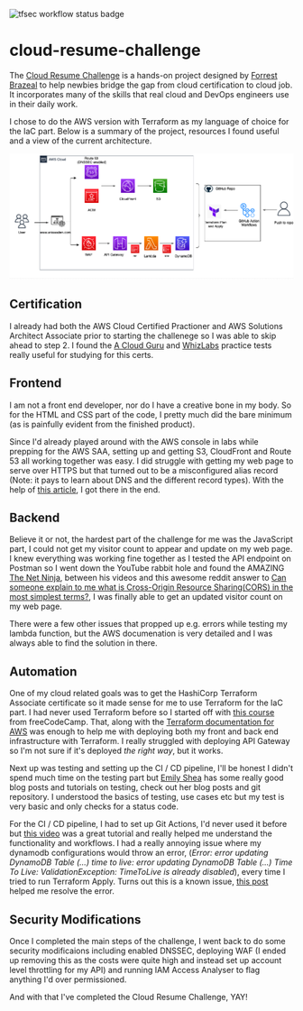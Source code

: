 ![tfsec workflow status badge](https://github.com/anisaaden/cloud-resume-challenge/actions/workflows/tfsec.yml/badge.svg)

# cloud-resume-challenge

The [Cloud Resume Challenge](https://cloudresumechallenge.dev/docs/the-challenge/aws/) is a hands-on project designed by [Forrest Brazeal](https://twitter.com/forrestbrazeal) to help newbies bridge the gap from cloud certification to cloud job. It incorporates many of the skills that real cloud and DevOps engineers use in their daily work.

I chose to do the AWS version with Terraform as my language of choice for the IaC part. Below is a summary of the project, resources I found useful and a view of the current architecture. 

![CRC architecture](CRC_architecture_v2.jpeg)

## Certification 
I already had both the AWS Cloud Certified Practioner and AWS Solutions Architect Associate prior to starting the challenege so I was able to skip ahead to step 2. I found the [A Cloud Guru](https://acloudguru.com) and [WhizLabs](https://www.whizlabs.com) practice tests really useful for studying for this certs.

## Frontend 

I am not a front end developer, nor do I have a creative bone in my body. So for the HTML and CSS part of the code, I pretty much did the bare minimum (as is painfully evident from the finished product). 

Since I'd already played around with the AWS console in labs while prepping for the AWS SAA, setting up and getting S3, CloudFront and Route 53 all working together was easy. I did struggle with getting my web page to serve over HTTPS but that turned out to be a misconfigured alias record (Note: it pays to learn about DNS and the different record types). With the help of [this article](https://aws.amazon.com/premiumsupport/knowledge-center/cloudfront-https-requests-s3/), I got there in the end.

## Backend

Believe it or not, the hardest part of the challenge for me was the JavaScript part, I could not get my visitor count to appear and update on my web page. I knew everything was working fine together as I tested the API endpoint on Postman so I went down the YouTube rabbit hole and found the AMAZING [The Net Ninja](https://www.youtube.com/c/TheNetNinja), between his videos and this awesome reddit answer to [Can someone explain to me what is Cross-Origin Resource Sharing(CORS) in the most simplest terms?](https://www.reddit.com/r/learnjavascript/comments/pzuy6h/can_someone_explain_to_me_what_is_crossorigin/), I was finally able to get an updated visitor count on my web page. 

There were a few other issues that propped up e.g. errors while testing my lambda function, but the AWS documenation is very detailed and I was always able to find the solution in there.

## Automation

One of my cloud related goals was to get the HashiCorp Terraform Associate certificate so it made sense for me to use Terraform for the IaC part. I had never used Terraform before so I started off with [this course](https://www.youtube.com/watch?v=V4waklkBC38&t=4283s) from freeCodeCamp. That, along with the [Terraform documentation for AWS](https://registry.terraform.io/providers/hashicorp/aws/latest/docs) was enough to help me with deploying both my front and back end infrastructure with Terraform. I really struggled with deploying API Gateway so I'm not sure if it's deployed *the right way*, but it works.

Next up was testing and setting up the CI / CD pipeline, I'll be honest I didn't spend much time on the testing part but [Emily Shea](https://emshea.com) has some really good blog posts and tutorials on testing, check out her blog posts and git repository. I understood the basics of testing, use cases etc but my test is very basic and only checks for a status code. 

For the CI / CD pipeline, I had to set up Git Actions, I'd never used it before but [this video](https://www.youtube.com/watch?v=R8_veQiYBjI) was a great tutorial and really helped me understand the functionality and workflows. I had a really annoying issue where my dynamodb configurations would throw an error, (*Error: error updating DynamoDB Table (...) time to live: error updating DynamoDB Table (...) Time To Live: ValidationException: TimeToLive is already disabled*), every time I tried to run Terraform Apply. Turns out this is a known issue, [this post](https://github.com/hashicorp/terraform-provider-aws/issues/13923) helped me resolve the error. 

## Security Modifications 

Once I completed the main steps of the challenge, I went back to do some security modificaions including enabled DNSSEC, deploying WAF (I ended up removing this as the costs were quite high and instead set up account level throttling for my API) and running IAM Access Analyser to flag anything I'd over permissioned. 

And with that I've completed the Cloud Resume Challenge, YAY!
